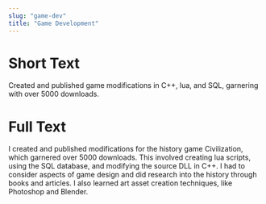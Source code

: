 ```yaml
---
slug: "game-dev"
title: "Game Development"
---
```


# Short Text

Created and published game modifications in  C++, lua, and SQL, garnering with over 5000 downloads.

# Full Text

I created and published modifications for the history game Civilization, which garnered over 5000 downloads. This involved creating lua scripts, using the  SQL database, and modifying the source DLL in C++. I had to consider aspects of game design and did research into the history through books and articles. I also learned art asset creation techniques, like Photoshop and Blender.